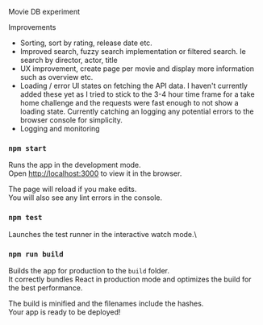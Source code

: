 Movie DB experiment

Improvements 
- Sorting, sort by rating, release date etc. 
- Improved search, fuzzy search implementation or filtered search. Ie search by director, actor, title
- UX improvement, create page per movie and display more information such as overview etc.
- Loading / error UI states on fetching the API data. I haven't currently added these yet as I tried to stick to the 3-4 hour time frame for a take home challenge and the requests were fast enough to not show a loading state. Currently catching an logging any potential errors to the browser console for simplicity. 
- Logging and monitoring

### `npm start`

Runs the app in the development mode.\
Open [http://localhost:3000](http://localhost:3000) to view it in the browser.

The page will reload if you make edits.\
You will also see any lint errors in the console.

### `npm test`

Launches the test runner in the interactive watch mode.\

### `npm run build`

Builds the app for production to the `build` folder.\
It correctly bundles React in production mode and optimizes the build for the best performance.

The build is minified and the filenames include the hashes.\
Your app is ready to be deployed!

